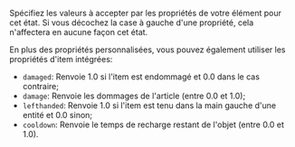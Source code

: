 Spécifiez les valeurs à accepter par les propriétés de votre élément pour cet état. Si vous décochez la case à gauche
d'une propriété, cela n'affectera en aucune façon cet état.

En plus des propriétés personnalisées, vous pouvez également utiliser les propriétés d'item intégrées:

* `damaged`: Renvoie 1.0 si l'item est endommagé et 0.0 dans le cas contraire;
* `damage`: Renvoie les dommages de l'article (entre 0.0 et 1.0);
* `lefthanded`: Renvoie 1.0 si l'item est tenu dans la main gauche d'une entité et 0.0 sinon;
* `cooldown`: Renvoie le temps de recharge restant de l'objet (entre 0.0 et 1.0).
